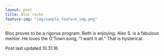 ```yaml
---
layout: post
title: Bloc rocks
feature-img: "img/sample_feature_img.png"
---
```

Bloc proves to be a rigorus program. Beth is enjoying. Alex S. is a fabulous mentor. He loves the O'Town song, "I want it all." That is hysterical.

Post last updated 10.31.16

